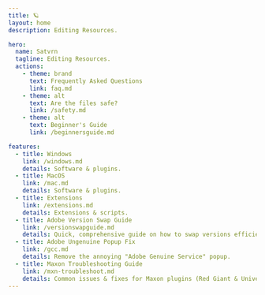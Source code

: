 ```yaml
---
title: 🪐
layout: home
description: Editing Resources.

hero:
  name: Satvrn
  tagline: Editing Resources.
  actions:
    - theme: brand
      text: Frequently Asked Questions
      link: faq.md
    - theme: alt
      text: Are the files safe?
      link: /safety.md
    - theme: alt
      text: Beginner's Guide
      link: /beginnersguide.md

features:
  - title: Windows
    link: /windows.md
    details: Software & plugins.
  - title: MacOS
    link: /mac.md
    details: Software & plugins.
  - title: Extensions
    link: /extensions.md
    details: Extensions & scripts.
  - title: Adobe Version Swap Guide
    link: /versionswapguide.md
    details: Quick, comprehensive guide on how to swap versions efficiently.
  - title: Adobe Ungenuine Popup Fix
    link: /gcc.md
    details: Remove the annoying "Adobe Genuine Service" popup.
  - title: Maxon Troubleshooting Guide
    link: /mxn-troubleshoot.md
    details: Common issues & fixes for Maxon plugins (Red Giant & Universe).
---
```


